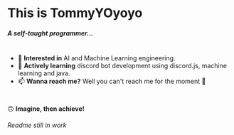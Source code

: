 # This is TommyYOyoyo

##### A self-taught programmer...

#

- 👀 **Interested in** AI and Machine Learning engineering.
- 🌱 **Actively learning** discord bot development using discord.js, machine learning and java.
- 📫 **Wanna reach me?** Well you can't reach me for the moment 🥲

#

🙃 **Imagine, then achieve!**

###### Readme still in work
<!---
TommyYOyoyo/TommyYOyoyo is a ✨ special ✨ repository because its `README.md` (this file) appears on your GitHub profile.
You can click the Preview link to take a look at your changes.
--->
